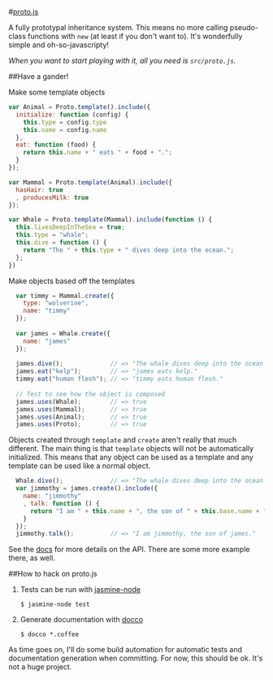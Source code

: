 #[proto.js](http://benekastah.github.com/proto.js/)

A fully prototypal inheritance system. This means no more calling pseudo-class functions with `new` (at least
if you don't want to). It's wonderfully simple and oh-so-javascripty!

_When you want to start playing with it, all you need is `src/proto.js`._

##Have a gander!

Make some template objects

```javascript
var Animal = Proto.template().include({
  initialize: function (config) {
    this.type = config.type
    this.name = config.name
  },
  eat: function (food) {
    return this.name + " eats " + food + ".";
  }
});

var Mammal = Proto.template(Animal).include({
  hasHair: true
  , producesMilk: true
});

var Whale = Proto.template(Mammal).include(function () {
  this.livesDeepInTheSea = true;
  this.type = "whale";
  this.dive = function () {
    return "The " + this.type + " dives deep into the ocean.";
  };
})
```

Make objects based off the templates

```javascript
  var timmy = Mammal.create({
    type: "wolverine",
    name: "timmy"
  });
  
  var james = Whale.create({
    name: "james"
  });
  
  james.dive();             // => "The whale dives deep into the ocean."
  james.eat("kelp");        // => "james eats kelp."
  timmy.eat("human flesh"); // => "timmy eats human flesh."
  
  // Test to see how the object is composed
  james.uses(Whale);        // => true
  james.uses(Mammal);       // => true
  james.uses(Animal);       // => true
  james.uses(Proto);        // => true
```

Objects created through `template` and `create` aren't really that much different. The main thing is that 
`template` objects will not be automatically initialized. This means that any object can be used as a template
and any template can be used like a normal object.

```javascript
  Whale.dive();             // => "The whale dives deep into the ocean."
  var jimmothy = james.create().include({
    name: "jimmothy"
    , talk: function () {
      return "I am " + this.name + ", the son of " + this.base.name + ".";
    }
  });
  jimmothy.talk();          // => "I am jimmothy, the son of james."
```

See the [docs](http://benekastah.github.com/proto.js/) for more details on the API. There are some more example
there, as well.

##How to hack on proto.js

  1. Tests can be run with [jasmine-node](https://github.com/mhevery/jasmine-node)
  
     ```
     $ jasmine-node test
     ```
  
  2. Generate documentation with [docco](http://jashkenas.github.com/docco/)
  
     ```
     $ docco *.coffee
     ```

As time goes on, I'll do some build automation for automatic tests and documentation generation when committing.
For now, this should be ok. It's not a huge project.